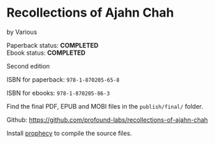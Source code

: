 Recollections of Ajahn Chah
===========================

by Various

Paperback status: **COMPLETED**  
Ebook status: **COMPLETED**

Second edition

ISBN for paperback: `978-1-870205-65-8`

ISBN for ebooks: `978-1-870205-86-3`

Find the final PDF, EPUB and MOBI files in the `publish/final/` folder.

Github: <https://github.com/profound-labs/recollections-of-ajahn-chah>

Install [prophecy](https://github.com/profound-labs/prophecy) to compile
the source files.

